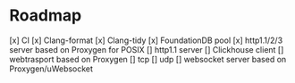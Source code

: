 # Roadmap

[x] CI
[x] Clang-format
[x] Clang-tidy
[x] FoundationDB pool
[x] http1.1/2/3 server based on Proxygen for POSIX
[] http1.1 server
[] Clickhouse client
[] webtrasport based on Proxygen
[] tcp
[] udp
[] websocket server based on Proxygen/uWebsocket
